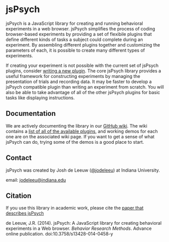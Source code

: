 jsPsych
=======

jsPsych is a JavaScript library for creating and running behavioral experiments in a web browser. jsPsych simplifies the process of coding browser-based experiments by providing a set of flexibile plugins that define different kinds of tasks a subject could complete during an experiment. By assembling different plugins together and customizing the parameters of each, it is possible to create many different types of experiments.

If creating your experiment is not possible with the current set of jsPsych plugins, consider [writing a new plugin](https://github.com/jodeleeuw/jsPsych/wiki/Create-a-Plugin). The core jsPsych library provides a useful framework for constructing experiments by managing the presentation of trials and recording data. It may be faster to develop a jsPsych compatible plugin than writing an experiment from scratch. You will also be able to take advantage of all of the other jsPsych plugins for basic tasks like displaying instructions.


Documentation
-------------

We are actively documenting the library in our [GitHub wiki](https://github.com/jodeleeuw/jsPsych/wiki).
The wiki contains a [list of all of the available plugins](https://github.com/jodeleeuw/jsPsych/wiki/List-of-Plugins),
and working demos for each one are on the associated wiki page. If you want to get a sense of what jsPsych can do, 
trying some of the demos is a good place to start.


Contact
-------

jsPsych was created by Josh de Leeuw ([@jodeleeu](https://github.com/jodeleeuw)) at Indiana University.

email: jodeleeu@indiana.edu

Citation
--------

If you use this library in academic work, please cite the [paper that describes jsPsych](http://link.springer.com/article/10.3758%2Fs13428-014-0458-y)

de Leeuw, J.R. (2014). jsPsych: A JavaScript library for creating behavioral experiments in a Web browser. *Behavior Research Methods*. Advance online publication. doi:10.3758/s13428-014-0458-y
